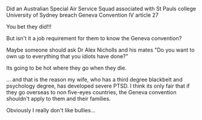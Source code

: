Did an Australian Special Air Service Squad associated with St Pauls college University of Sydney breach Geneva Convention IV article 27

You bet they did!!!

But isn't it a job requirement for them to know the Geneva convention?

Maybe someone should ask Dr Alex Nicholls and his mates "Do you want to own up to everything that you idiots have done?"

Its going to be hot where they go when they die.

... and that is the reason my wife, who has a third degree blackbelt and psychology degree, has developed severe PTSD. I think its only fair that if they go overseas to non five-eyes countries, the Geneva convention shouldn't apply to them and their families.

Obviously I really don't like bullies... 
